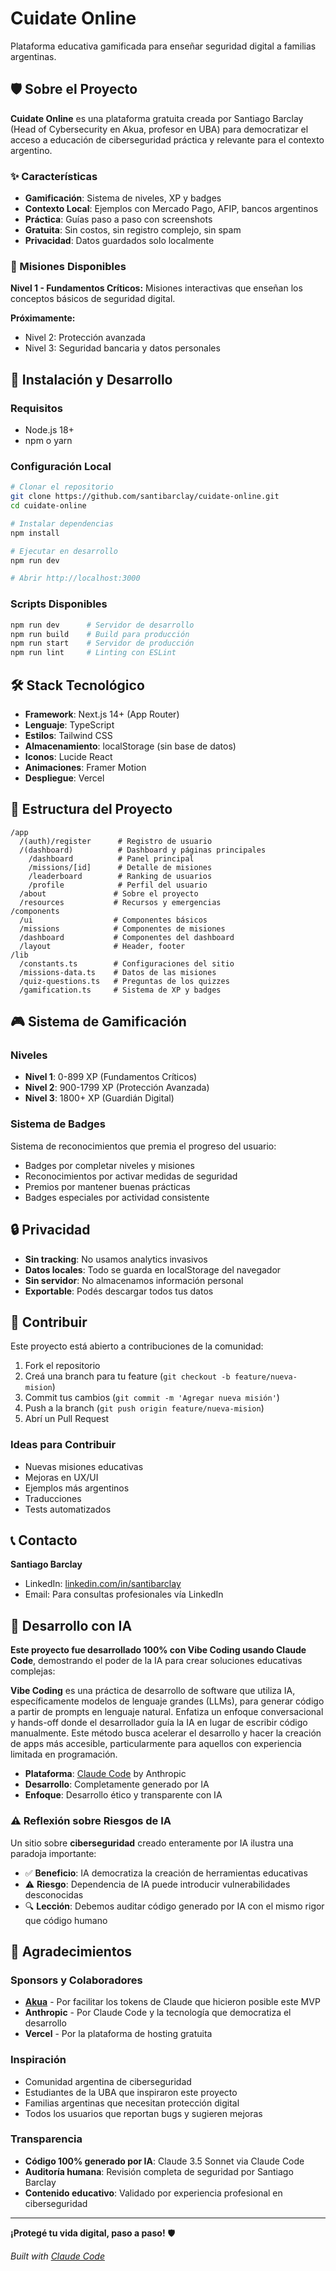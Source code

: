 # Cuidate Online

Plataforma educativa gamificada para enseñar seguridad digital a familias argentinas.

## 🛡️ Sobre el Proyecto

**Cuidate Online** es una plataforma gratuita creada por Santiago Barclay (Head of Cybersecurity en Akua, profesor en UBA) para democratizar el acceso a educación de ciberseguridad práctica y relevante para el contexto argentino.

### ✨ Características

- **Gamificación**: Sistema de niveles, XP y badges
- **Contexto Local**: Ejemplos con Mercado Pago, AFIP, bancos argentinos
- **Práctica**: Guías paso a paso con screenshots
- **Gratuita**: Sin costos, sin registro complejo, sin spam
- **Privacidad**: Datos guardados solo localmente

### 🎯 Misiones Disponibles

**Nivel 1 - Fundamentos Críticos:**
Misiones interactivas que enseñan los conceptos básicos de seguridad digital.

**Próximamente:**
- Nivel 2: Protección avanzada 
- Nivel 3: Seguridad bancaria y datos personales

## 🚀 Instalación y Desarrollo

### Requisitos
- Node.js 18+
- npm o yarn

### Configuración Local
```bash
# Clonar el repositorio
git clone https://github.com/santibarclay/cuidate-online.git
cd cuidate-online

# Instalar dependencias
npm install

# Ejecutar en desarrollo
npm run dev

# Abrir http://localhost:3000
```

### Scripts Disponibles
```bash
npm run dev      # Servidor de desarrollo
npm run build    # Build para producción
npm run start    # Servidor de producción
npm run lint     # Linting con ESLint
```

## 🛠️ Stack Tecnológico

- **Framework**: Next.js 14+ (App Router)
- **Lenguaje**: TypeScript
- **Estilos**: Tailwind CSS
- **Almacenamiento**: localStorage (sin base de datos)
- **Iconos**: Lucide React
- **Animaciones**: Framer Motion
- **Despliegue**: Vercel

## 📁 Estructura del Proyecto

```
/app
  /(auth)/register      # Registro de usuario
  /(dashboard)          # Dashboard y páginas principales
    /dashboard          # Panel principal
    /missions/[id]      # Detalle de misiones
    /leaderboard        # Ranking de usuarios
    /profile            # Perfil del usuario
  /about               # Sobre el proyecto
  /resources           # Recursos y emergencias
/components
  /ui                  # Componentes básicos
  /missions            # Componentes de misiones
  /dashboard           # Componentes del dashboard
  /layout              # Header, footer
/lib
  /constants.ts        # Configuraciones del sitio
  /missions-data.ts    # Datos de las misiones
  /quiz-questions.ts   # Preguntas de los quizzes
  /gamification.ts     # Sistema de XP y badges
```

## 🎮 Sistema de Gamificación

### Niveles
- **Nivel 1**: 0-899 XP (Fundamentos Críticos)
- **Nivel 2**: 900-1799 XP (Protección Avanzada)  
- **Nivel 3**: 1800+ XP (Guardián Digital)

### Sistema de Badges
Sistema de reconocimientos que premia el progreso del usuario:
- Badges por completar niveles y misiones
- Reconocimientos por activar medidas de seguridad
- Premios por mantener buenas prácticas
- Badges especiales por actividad consistente

## 🔒 Privacidad

- **Sin tracking**: No usamos analytics invasivos
- **Datos locales**: Todo se guarda en localStorage del navegador
- **Sin servidor**: No almacenamos información personal
- **Exportable**: Podés descargar todos tus datos

## 🤝 Contribuir

Este proyecto está abierto a contribuciones de la comunidad:

1. Fork el repositorio
2. Creá una branch para tu feature (`git checkout -b feature/nueva-mision`)
3. Commit tus cambios (`git commit -m 'Agregar nueva misión'`)
4. Push a la branch (`git push origin feature/nueva-mision`)
5. Abrí un Pull Request

### Ideas para Contribuir
- Nuevas misiones educativas
- Mejoras en UX/UI
- Ejemplos más argentinos
- Traducciones
- Tests automatizados

## 📞 Contacto

**Santiago Barclay**
- LinkedIn: [linkedin.com/in/santibarclay](https://www.linkedin.com/in/santibarclay/)
- Email: Para consultas profesionales vía LinkedIn


## 🤖 Desarrollo con IA

**Este proyecto fue desarrollado 100% con Vibe Coding usando Claude Code**, demostrando el poder de la IA para crear soluciones educativas complejas:

**Vibe Coding** es una práctica de desarrollo de software que utiliza IA, específicamente modelos de lenguaje grandes (LLMs), para generar código a partir de prompts en lenguaje natural. Enfatiza un enfoque conversacional y hands-off donde el desarrollador guía la IA en lugar de escribir código manualmente. Este método busca acelerar el desarrollo y hacer la creación de apps más accesible, particularmente para aquellos con experiencia limitada en programación.

- **Plataforma**: [Claude Code](https://claude.ai/code) by Anthropic
- **Desarrollo**: Completamente generado por IA
- **Enfoque**: Desarrollo ético y transparente con IA

### ⚠️ **Reflexión sobre Riesgos de IA**

Un sitio sobre **ciberseguridad** creado enteramente por IA ilustra una paradoja importante:

- ✅ **Beneficio**: IA democratiza la creación de herramientas educativas
- ⚠️ **Riesgo**: Dependencia de IA puede introducir vulnerabilidades desconocidas
- 🔍 **Lección**: Debemos auditar código generado por IA con el mismo rigor que código humano

## 🙏 Agradecimientos

### Sponsors y Colaboradores
- **[Akua](https://akua.la)** - Por facilitar los tokens de Claude que hicieron posible este MVP
- **Anthropic** - Por Claude Code y la tecnología que democratiza el desarrollo
- **Vercel** - Por la plataforma de hosting gratuita

### Inspiración
- Comunidad argentina de ciberseguridad
- Estudiantes de la UBA que inspiraron este proyecto  
- Familias argentinas que necesitan protección digital
- Todos los usuarios que reportan bugs y sugieren mejoras

### Transparencia
- **Código 100% generado por IA**: Claude 3.5 Sonnet via Claude Code
- **Auditoría humana**: Revisión completa de seguridad por Santiago Barclay
- **Contenido educativo**: Validado por experiencia profesional en ciberseguridad

---

**¡Protegé tu vida digital, paso a paso!** 🛡️

*Built with [Claude Code](https://claude.ai/code)*